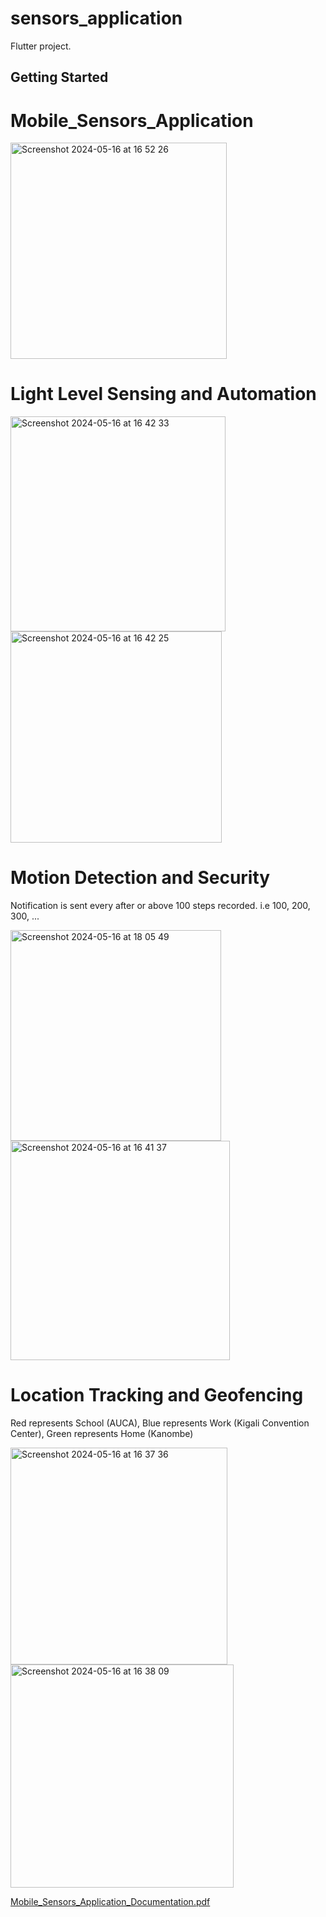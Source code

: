 # sensors_application

Flutter project.

## Getting Started

# Mobile_Sensors_Application

<img width="346" alt="Screenshot 2024-05-16 at 16 52 26" src="https://github.com/buturo-eric/Mobile_Sensors_Application/assets/101606074/0058d227-e274-44fb-8f8f-63b1f2fb72cb">

# Light Level Sensing and Automation

<img width="344" alt="Screenshot 2024-05-16 at 16 42 33" src="https://github.com/buturo-eric/Mobile_Sensors_Application/assets/101606074/a0258ea5-bf54-4fa5-83ee-2ba5e01c4284">
<img width="338" alt="Screenshot 2024-05-16 at 16 42 25" src="https://github.com/buturo-eric/Mobile_Sensors_Application/assets/101606074/f6ec1dfc-ca84-4605-960b-8367eccd5cd5">


# Motion Detection and Security

Notification is sent every after or above 100 steps recorded. i.e 100, 200, 300, ...

<img width="337" alt="Screenshot 2024-05-16 at 18 05 49" src="https://github.com/buturo-eric/Mobile_Sensors_Application/assets/101606074/03c3724c-d040-4000-b556-3d319c2cd0bf">
<img width="351" alt="Screenshot 2024-05-16 at 16 41 37" src="https://github.com/buturo-eric/Mobile_Sensors_Application/assets/101606074/cbb55890-ecd8-4911-b4fa-3b3059321092">

# Location Tracking and Geofencing

Red represents School (AUCA), 
Blue represents Work (Kigali Convention Center), 
Green represents Home (Kanombe)

<img width="347" alt="Screenshot 2024-05-16 at 16 37 36" src="https://github.com/buturo-eric/Mobile_Sensors_Application/assets/101606074/26cdcfca-b9fa-4073-b3b5-633eacb0aecb">
<img width="357" alt="Screenshot 2024-05-16 at 16 38 09" src="https://github.com/buturo-eric/Mobile_Sensors_Application/assets/101606074/af5e6fb3-8c65-4a86-a2bc-5c2d77be20d9">



[Mobile_Sensors_Application_Documentation.pdf](https://github.com/buturo-eric/Mobile_Sensors_Application/files/15337519/Mobile_Sensors_Application_Documentation.pdf)

